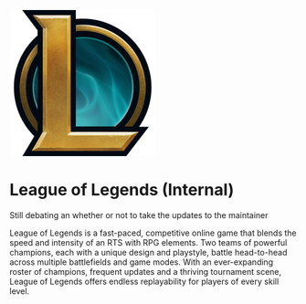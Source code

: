 ![leagueoflegends Logo](https://raw.githubusercontent.com/Zoullx/chocolatey-packages/master/icons/leagueoflegends.png "League of Legends Logo")

# League of Legends (Internal)

Still debating an whether or not to take the updates to the maintainer

League of Legends is a fast-paced, competitive online game that blends the speed and intensity of an RTS with RPG elements. Two teams of powerful champions, each with a unique design and playstyle, battle head-to-head across multiple battlefields and game modes. With an ever-expanding roster of champions, frequent updates and a thriving tournament scene, League of Legends offers endless replayability for players of every skill level.
